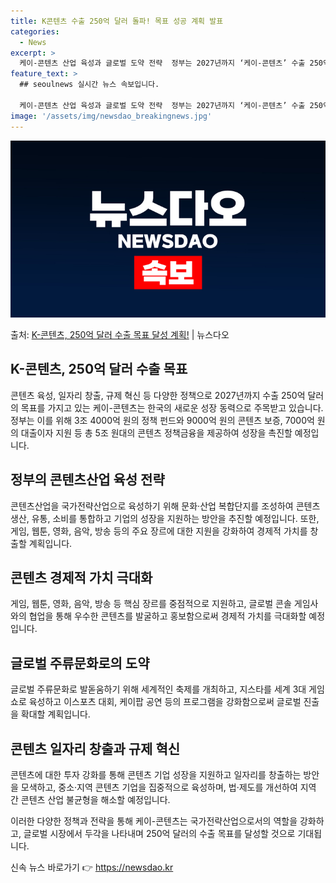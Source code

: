 ```yaml
---
title: K콘텐츠 수출 250억 달러 돌파! 목표 성공 계획 발표
categories:
  - News
excerpt: >
  케이-콘텐츠 산업 육성과 글로벌 도약 전략  정부는 2027년까지 ‘케이-콘텐츠’ 수출 250억 달러 달성을…
feature_text: >
  ## seoulnews 실시간 뉴스 속보입니다.

  케이-콘텐츠 산업 육성과 글로벌 도약 전략  정부는 2027년까지 ‘케이-콘텐츠’ 수출 250억 달러 달성을…
image: '/assets/img/newsdao_breakingnews.jpg'
---
```


![뉴스다오 속보](/assets/img/newsdao_breakingnews.jpg)

<p>출처: <a href="https://newsdao.kr/4299" rel="dofollow">K-콘텐츠, 250억 달러 수출 목표 달성 계획!</a> | 뉴스다오</p>

<h2 data-ke-size="size26">K-콘텐츠, 250억 달러 수출 목표</h2>
<p data-ke-size="size16">콘텐츠 육성, 일자리 창출, 규제 혁신 등 다양한 정책으로 2027년까지 수출 250억 달러의 목표를 가지고 있는 케이-콘텐츠는 한국의 새로운 성장 동력으로 주목받고 있습니다. 정부는 이를 위해 3조 4000억 원의 정책 펀드와 9000억 원의 콘텐츠 보증, 7000억 원의 대출이자 지원 등 총 5조 원대의 콘텐츠 정책금융을 제공하여 성장을 촉진할 예정입니다.</p>

<h2 data-ke-size="size26">정부의 콘텐츠산업 육성 전략</h2>
<p data-ke-size="size16">콘텐츠산업을 국가전략산업으로 육성하기 위해 문화·산업 복합단지를 조성하여 콘텐츠 생산, 유통, 소비를 통합하고 기업의 성장을 지원하는 방안을 추진할 예정입니다. 또한, 게임, 웹툰, 영화, 음악, 방송 등의 주요 장르에 대한 지원을 강화하여 경제적 가치를 창출할 계획입니다.</p>

<h2 data-ke-size="size26">콘텐츠 경제적 가치 극대화</h2>
<p data-ke-size="size16">게임, 웹툰, 영화, 음악, 방송 등 핵심 장르를 중점적으로 지원하고, 글로벌 콘솔 게임사와의 협업을 통해 우수한 콘텐츠를 발굴하고 홍보함으로써 경제적 가치를 극대화할 예정입니다.</p>

<h2 data-ke-size="size26">글로벌 주류문화로의 도약</h2>
<p data-ke-size="size16">글로벌 주류문화로 발돋움하기 위해 세계적인 축제를 개최하고, 지스타를 세계 3대 게임쇼로 육성하고 이스포츠 대회, 케이팝 공연 등의 프로그램을 강화함으로써 글로벌 진출을 확대할 계획입니다.</p>

<h2 data-ke-size="size26">콘텐츠 일자리 창출과 규제 혁신</h2>
<p data-ke-size="size16">콘텐츠에 대한 투자 강화를 통해 콘텐츠 기업 성장을 지원하고 일자리를 창출하는 방안을 모색하고, 중소·지역 콘텐츠 기업을 집중적으로 육성하며, 법·제도를 개선하여 지역 간 콘텐츠 산업 불균형을 해소할 예정입니다.</p>

이러한 다양한 정책과 전략을 통해 케이-콘텐츠는 국가전략산업으로서의 역할을 강화하고, 글로벌 시장에서 두각을 나타내며 250억 달러의 수출 목표를 달성할 것으로 기대됩니다. 

신속 뉴스 바로가기 👉 <a href="https://newsdao.kr" rel="dofollow">https://newsdao.kr</a>


